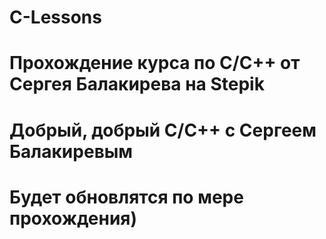 #  C - L e s s o n s
# Прохождение курса по C/C++ от Сергея Балакирева на Stepik 
# Добрый, добрый C/C++ с Сергеем Балакиревым
# Будет обновлятся по мере прохождения)
 
